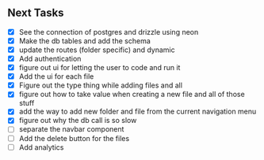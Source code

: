 ## Next Tasks

- [x] See the connection of postgres and drizzle using neon
- [x] Make the db tables and add the schema
- [x] update the routes (folder specific) and dynamic
- [x] Add authentication
- [x] figure out ui for letting the user to code and run it
- [x] Add the ui for each file
- [x] Figure out the type thing while adding files and all
- [x] figure out how to take value when creating a new file and all of those stuff
- [x] add the way to add new folder and file from the current navigation menu
- [x] figure out why the db call is so slow
- [ ] separate the navbar component
- [ ] Add the delete button for the files
- [ ] Add analytics
